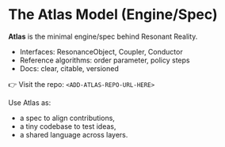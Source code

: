 # The Atlas Model (Engine/Spec)

**Atlas** is the minimal engine/spec behind Resonant Reality.
- Interfaces: ResonanceObject, Coupler, Conductor
- Reference algorithms: order parameter, policy steps
- Docs: clear, citable, versioned

👉 Visit the repo: `<ADD-ATLAS-REPO-URL-HERE>`

Use Atlas as:
- a spec to align contributions,
- a tiny codebase to test ideas,
- a shared language across layers.
